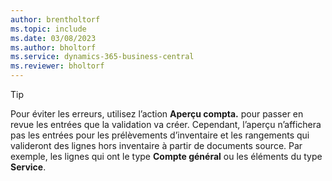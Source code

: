 ```yaml
---
author: brentholtorf
ms.topic: include
ms.date: 03/08/2023
ms.author: bholtorf
ms.service: dynamics-365-business-central
ms.reviewer: bholtorf
---
```


> [!TIP]
> Pour éviter les erreurs, utilisez l’action **Aperçu compta.** pour passer en revue les entrées que la validation va créer. Cependant, l’aperçu n’affichera pas les entrées pour les prélèvements d’inventaire et les rangements qui valideront des lignes hors inventaire à partir de documents source. Par exemple, les lignes qui ont le type **Compte général** ou les éléments du type **Service**.